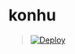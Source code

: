 # konhu
> [![Deploy](https://www.herokucdn.com/deploy/button.png)](https://dashboard.heroku.com/new?template=https://github.com/https://github.com/Johnmusi/konhu)
